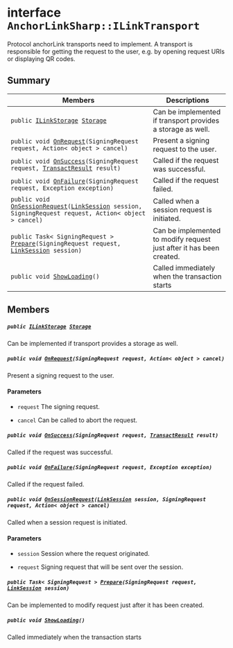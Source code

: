 # interface `AnchorLinkSharp::ILinkTransport` 

Protocol anchorLink transports need to implement. A transport is responsible for getting the request to the user, e.g. by opening request URIs or displaying QR codes.

## Summary

 Members                                | Descriptions                                
----------------------------------------|---------------------------------------------
`public `[`ILinkStorage`](.github/workflows/documentation/md/AnchorLinkSharp.md#interface_anchor_link_sharp_1_1_i_link_storage)` `[`Storage`](.github/workflows/documentation/md/AnchorLinkSharp.md#interface_anchor_link_sharp_1_1_i_link_transport_1a3198c2558a95eb66553955ab4b579438) | Can be implemented if transport provides a storage as well.
`public void `[`OnRequest`](.github/workflows/documentation/md/AnchorLinkSharp.md#interface_anchor_link_sharp_1_1_i_link_transport_1af033a491264433deccf8f379377bf0de)`(SigningRequest request, Action< object > cancel)` | Present a signing request to the user. 
`public void `[`OnSuccess`](.github/workflows/documentation/md/AnchorLinkSharp.md#interface_anchor_link_sharp_1_1_i_link_transport_1ae42c87a32bf9bfaf937e577cecc1292a)`(SigningRequest request, `[`TransactResult`](.github/workflows/documentation/md/AnchorLinkSharp--TransactResult.md#class_anchor_link_sharp_1_1_transact_result)` result)` | Called if the request was successful.
`public void `[`OnFailure`](.github/workflows/documentation/md/AnchorLinkSharp.md#interface_anchor_link_sharp_1_1_i_link_transport_1a2881a07d943ba812c2ec609b33efd401)`(SigningRequest request, Exception exception)` | Called if the request failed.
`public void `[`OnSessionRequest`](.github/workflows/documentation/md/AnchorLinkSharp.md#interface_anchor_link_sharp_1_1_i_link_transport_1ab43ebe78aa7d484d52f5d1f80e8a0e74)`(`[`LinkSession`](.github/workflows/documentation/md/AnchorLinkSharp--LinkSession.md#class_anchor_link_sharp_1_1_link_session)` session, SigningRequest request, Action< object > cancel)` | Called when a session request is initiated. 
`public Task< SigningRequest > `[`Prepare`](.github/workflows/documentation/md/AnchorLinkSharp.md#interface_anchor_link_sharp_1_1_i_link_transport_1a4cf59f297378d8bf8b50556182625565)`(SigningRequest request, `[`LinkSession`](.github/workflows/documentation/md/AnchorLinkSharp--LinkSession.md#class_anchor_link_sharp_1_1_link_session)` session)` | Can be implemented to modify request just after it has been created.
`public void `[`ShowLoading`](.github/workflows/documentation/md/AnchorLinkSharp.md#interface_anchor_link_sharp_1_1_i_link_transport_1a832760a5318046c0e28d3c99f9a71fa7)`()` | Called immediately when the transaction starts

## Members

##### `public `[`ILinkStorage`](.github/workflows/documentation/md/AnchorLinkSharp.md#interface_anchor_link_sharp_1_1_i_link_storage)` `[`Storage`](.github/workflows/documentation/md/AnchorLinkSharp.md#interface_anchor_link_sharp_1_1_i_link_transport_1a3198c2558a95eb66553955ab4b579438) 

Can be implemented if transport provides a storage as well.

##### `public void `[`OnRequest`](.github/workflows/documentation/md/AnchorLinkSharp.md#interface_anchor_link_sharp_1_1_i_link_transport_1af033a491264433deccf8f379377bf0de)`(SigningRequest request, Action< object > cancel)` 

Present a signing request to the user. 
#### Parameters
* `request` The signing request. 

* `cancel` Can be called to abort the request.

##### `public void `[`OnSuccess`](.github/workflows/documentation/md/AnchorLinkSharp.md#interface_anchor_link_sharp_1_1_i_link_transport_1ae42c87a32bf9bfaf937e577cecc1292a)`(SigningRequest request, `[`TransactResult`](.github/workflows/documentation/md/AnchorLinkSharp--TransactResult.md#class_anchor_link_sharp_1_1_transact_result)` result)` 

Called if the request was successful.

##### `public void `[`OnFailure`](.github/workflows/documentation/md/AnchorLinkSharp.md#interface_anchor_link_sharp_1_1_i_link_transport_1a2881a07d943ba812c2ec609b33efd401)`(SigningRequest request, Exception exception)` 

Called if the request failed.

##### `public void `[`OnSessionRequest`](.github/workflows/documentation/md/AnchorLinkSharp.md#interface_anchor_link_sharp_1_1_i_link_transport_1ab43ebe78aa7d484d52f5d1f80e8a0e74)`(`[`LinkSession`](.github/workflows/documentation/md/AnchorLinkSharp--LinkSession.md#class_anchor_link_sharp_1_1_link_session)` session, SigningRequest request, Action< object > cancel)` 

Called when a session request is initiated. 
#### Parameters
* `session` Session where the request originated. 

* `request` Signing request that will be sent over the session.

##### `public Task< SigningRequest > `[`Prepare`](.github/workflows/documentation/md/AnchorLinkSharp.md#interface_anchor_link_sharp_1_1_i_link_transport_1a4cf59f297378d8bf8b50556182625565)`(SigningRequest request, `[`LinkSession`](.github/workflows/documentation/md/AnchorLinkSharp--LinkSession.md#class_anchor_link_sharp_1_1_link_session)` session)` 

Can be implemented to modify request just after it has been created.

##### `public void `[`ShowLoading`](.github/workflows/documentation/md/AnchorLinkSharp.md#interface_anchor_link_sharp_1_1_i_link_transport_1a832760a5318046c0e28d3c99f9a71fa7)`()` 

Called immediately when the transaction starts

